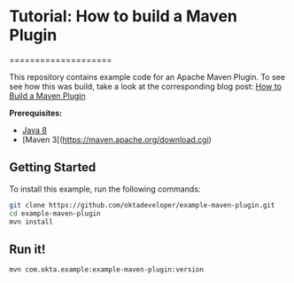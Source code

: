 # Tutorial: How to build a Maven Plugin
====================

This repository contains example code for an Apache Maven Plugin.  To see see how this was build, take a look at the corresponding blog post: [How to Build a Maven Plugin](https://developer.okta.com/blog/2019/09/23/tutorial-build-a-maven-plugin)

**Prerequisites:**

- [Java 8](https://adoptopenjdk.net/)
- [Maven 3[(https://maven.apache.org/download.cgi)

## Getting Started

To install this example, run the following commands:
```bash
git clone https://github.com/oktadeveloper/example-maven-plugin.git
cd example-maven-plugin
mvn install
```

## Run it!

```bash
mvn com.okta.example:example-maven-plugin:version
```
